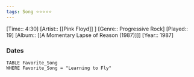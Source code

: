 ```yaml
---
tags: Song ⭐⭐⭐⭐⭐ 
---
```

[Time:: 4:30]
[Artist:: [[Pink Floyd]] ]
[Genre:: Progressive Rock]
[Played:: 19]
[Album:: [[A Momentary Lapse of Reason (1987)]]]
[Year:: 1987]
### Dates
````dataview
TABLE Favorite_Song
WHERE Favorite_Song = "Learning to Fly"
````